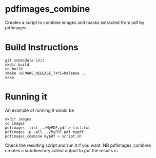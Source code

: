 # pdfimages_combine
Creates a script to combine images and masks extracted from pdf by pdfimages

# Build Instructions
    git submodule init
    mkdir build
    cd build
    cmake -DCMAKE_RELEASE_TYPE=Release ..
    make

# Running it

An example of running it would be

    mkdir images
    cd images
    pdfimages -list ../MyPDF.pdf > list.txt
    pdfimages -p -all ../MyPDF.pdf mypdf
    pdfimages_combine mypdf > script.sh

Check the resulting script and run it if you want. NB pdfimages_combine creates a subdirectory called output to put the results in

